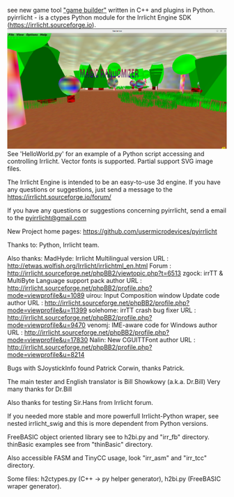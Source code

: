 see new game tool ["game builder"](https://github.com/usermicrodevices/game_builder) written in C++ and plugins in Python.
pyirrlicht - is a ctypes Python module for the Irrlicht Engine SDK (https://irrlicht.sourceforge.io).
![image](./randomizer_screenshot.png "randomizer_screenshot")
See 'HelloWorld.py' for an example of a Python script accessing and controlling Irrlicht. Vector fonts is supported. Partial support SVG image files.

The Irrlicht Engine is intended to be an easy-to-use 3d engine.
If you have any questions or suggestions, just send a message to the https://irrlicht.sourceforge.io/forum/

If you have any questions or suggestions concerning pyirrlicht, send a email to the pyirrlicht@gmail.com

New Project home pages:
https://github.com/usermicrodevices/pyirrlicht

Thanks to:
Python,
Irrlicht team.

Also thanks:
MadHyde: Irrlicht Multilingual version
URL    : http://etwas.wolfish.org/Irrlicht/irrlichtml_en.html
Forum  : http://irrlicht.sourceforge.net/phpBB2/viewtopic.php?t=6513
zgock: irrTT & MultiByte Language support pack author
URL : http://irrlicht.sourceforge.net/phpBB2/profile.php?mode=viewprofile&u=1089
uirou: Input Composition window Update code author
URL : http://irrlicht.sourceforge.net/phpBB2/profile.php?mode=viewprofile&u=11399
solehome: irrTT crash bug fixer
URL : http://irrlicht.sourceforge.net/phpBB2/profile.php?mode=viewprofile&u=9470
venomj: IME-aware code for Windows author
URL : http://irrlicht.sourceforge.net/phpBB2/profile.php?mode=viewprofile&u=17830
Nalin: New CGUITTFont author
URL : http://irrlicht.sourceforge.net/phpBB2/profile.php?mode=viewprofile&u=8214


Bugs with SJoystickInfo found Patrick Corwin, thanks Patrick.


The main tester and English translator is Bill Showkowy (a.k.a. Dr.Bill)
Very many thanks for Dr.Bill

Also thanks for testing Sir.Hans from Irrlicht forum.

If you needed more stable and more powerfull Irrlicht-Python wraper, see nested irrlicht_swig and this is more dependent from Python versions.

FreeBASIC object oriented library see to h2bi.py and "irr_fb" directory.
thinBasic examples see from "thinBasic" directory.

Also accessible FASM and TinyCC usage, look "irr_asm" and "irr_tcc" directory.

Some files:
h2ctypes.py (C++ -> py helper generator),
h2bi.py (FreeBASIC wraper generator).
